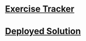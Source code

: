 # [Exercise Tracker](https://www.freecodecamp.org/learn/apis-and-microservices/apis-and-microservices-projects/exercise-tracker)

# [Deployed Solution](https://node-express-exercise-api.herokuapp.com/)
